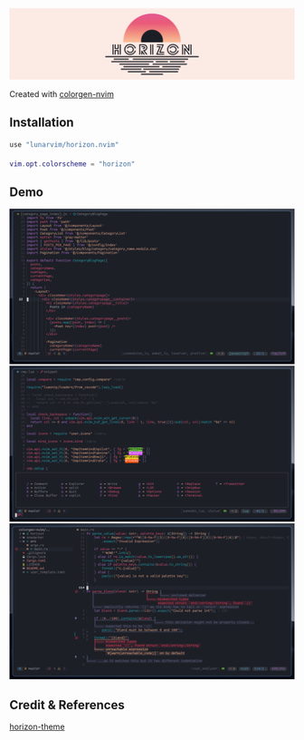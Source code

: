 ![title](./assets/title.png) 

Created with [colorgen-nvim](https://github.com/ChristianChiarulli/colorgen-nvim)

## Installation

```lua
use "lunarvim/horizon.nvim"

vim.opt.colorscheme = "horizon"
```

## Demo

![1](./assets/demo1.png) 
![2](./assets/demo2.png) 
![3](./assets/demo3.png) 

## Credit & References

[horizon-theme](https://github.com/jolaleye/horizon-theme-vscode)
